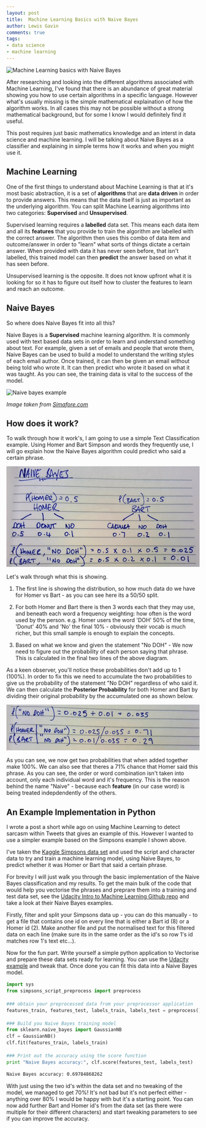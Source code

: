 ```yaml
--- 
layout: post 
title:  Machine Learning Basics with Naive Bayes
author: Lewis Gavin 
comments: true 
tags: 
- data science
- machine learning
---
```


![Machine Learning basics with Naive Bayes](../images/mlbasics.jp2)

After researching and looking into the different algorithms associated with Machine Learning, I've found that there is an abundance of great material showing you how to use certain algorithms in a specific language. However what's usually missing is the simple mathematical explaination of how the algorithm works. In all cases this may not be possible without a strong mathematical background, but for some I know I would definitely find it useful.

This post requires just basic mathematics knowledge and an interst in data science and machine learning. I will be talking about Naive Bayes as a classifier and explaining in simple terms how it works and when you might use it.

## Machine Learning

One of the first things to understand about Machine Learning is that at it's most basic abstraction, it is a set of **algorithms** that are **data driven** in order to provide answers. This means that the data itself is just as important as the underlying algorithm. You can split Machine Learning algorithms into two categories: **Supervised** and **Unsupervised**. 



Supervised learning requires a **labelled** data set. This means each data item and all its **features** that you provide to train the algorithm are labelled with the correct answer. The algorithm then uses this combo of data item and outcome/answer in order to "learn" what sorts of things dictate a certain answer. When provided with data it has never seen before, that isn't labelled, this trained model can then **predict** the answer based on what it has seen before.

Unsupervised learning is the opposite. It does not know upfront what it is looking for so it has to figure out itself how to cluster the features to learn and reach an outcome.

## Naive Bayes

So where does Naive Bayes fit into all this? 

Naive Bayes is a **Supervised** machine learning algorithm. It is commonly used with text based data sets in order to learn and understand something about text. For example, given a set of emails and people that wrote them, Naive Bayes can be used to build a model to understand the writing styles of each email author. Once trained, it can then be given an email without being told who wrote it. It can then predict who wrote it based on what it was taught. As you can see, the training data is vital to the success of the model.

![Naive bayes example](http://www.simafore.com/hs-fs/hub/64283/file-15338133.jp2/images/naive-bayes-applied-to-one-attribute-classic-golf-dataset-resized-600.jp2?t=1466214851362)

*Image taken from [Simafore.com](http://www.simafore.com/blog/bid/107271/How-to-apply-and-interpret-Naive-Bayes-classification-in-RapidMiner)*


## How does it work?

To walk through how it work's, I am going to use a simple Text Classification example. Using Homer and Bart Simpson and words they frequently use, I will go explain how the Naive Bayes algorithm could predict who said a certain phrase.

![naive bayes homer bart example](../images/naive_bayes1.jpg)

Let's walk through what this is showing.

1. The first line is showing the distribution, so how much data do we have for Homer vs Bart - as you can see here its a 50/50 split.

2. For both Homer and Bart there is then 3 words each that they may use, and beneath each word a frequency weighting: how often is the word used by the person. e.g. Homer users the word 'DOH' 50% of the time, 'Donut' 40% and 'No' the final 10% - obviously their vocab is much richer, but this small sample is enough to explain the concepts.

3. Based on what we know and given the statement "No DOH" - We now need to figure out the probability of each person saying that phrase. This is calculated in the final two lines of the above diagram.

As a keen observer, you'll notice these probabilities don't add up to 1 (100%). In order to fix this we need to accumulate the two probabilities to give us the probability of the statement "No DOH" regardless of who said it. We can then calculate the **Posterior Probability** for both Homer and Bart by dividing their original probability by the accumulated one as shown below.

![naive bayes homer bart example posterior probability](../images/naive_bayes2.jpg)

As you can see, we now get two probabilities that when added together make 100%. We can also see that theres a 71% chance that Homer said this phrase. As you can see, the order or word combination isn't taken into account, only each individual word and it's frequency. This is the reason behind the name "Naive" - because each **feature** (in our case word) is being treated indepdendently of the others.

## An Example Implementation in Python

I wrote a post a short while ago on using Machine Learning to detect sarcasm within Tweets that gives an example of this. However I wanted to use a simpler example based on the Simpsons example I shown above.

I've taken the [Kaggle Simpsons data set](https://www.kaggle.com/wcukierski/the-simpsons-by-the-data) and used the script and character data to try and train a machine learning model, using Naive Bayes, to predict whether it was Homer or Bart that said a certain phrase.

For brevity I will just walk you through the basic implementation of the Naive Bayes classification and my results. To get the main bulk of the code that would help you vectorise the phrases and preprare them into a training and test data set, see the [Udacity Intro to Machine Learning Github repo](https://github.com/udacity/ud120-projects) and take a look at their Naive Bayes examples.

Firstly, filter and split your Simpsons data up - you can do this manually - to get a file that contains one id on every line that is either a Bart id (8) or a Homer id (2). Make another file and put the normalised text for this filtered data on each line (make sure its in the same order as the id's so row 1's id matches row 1's text etc...).

Now for the fun part. Write yourself a simple python application to Vectorise and prepare these data sets ready for learning. You can use the [Udacity example](https://github.com/udacity/ud120-projects/blob/master/tools/email_preprocess.py) and tweak that. Once done you can fit this data into a Naive Bayes model.

~~~python
import sys
from simpsons_script_preprocess import preprocess

### obtain your preprocessed data from your preprocessor application
features_train, features_test, labels_train, labels_test = preprocess()

### Build you Naive Bayes training model
from sklearn.naive_bayes import GaussianNB
clf = GaussianNB()
clf.fit(features_train, labels_train)

### Print out the accuracy using the score function
print "Naive Bayes accuracy:", clf.score(features_test, labels_test)
~~~

~~~bash
Naive Bayes accuracy: 0.69784868262
~~~

With just using the two id's within the data set and no tweaking of the model, we managed to get 70%! It's not bad but it's not perfect either - anything over 80% I would be happy with but it's a starting point. You can now add further Bart and Homer id's from the data set (as there were multiple for their different characters) and start tweaking parameters to see if you can improve the accuracy.


